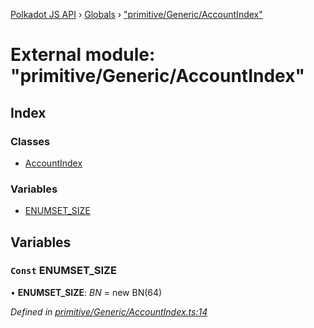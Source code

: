 [Polkadot JS API](../README.md) › [Globals](../globals.md) › ["primitive/Generic/AccountIndex"](_primitive_generic_accountindex_.md)

# External module: "primitive/Generic/AccountIndex"

## Index

### Classes

* [AccountIndex](../classes/_primitive_generic_accountindex_.accountindex.md)

### Variables

* [ENUMSET_SIZE](_primitive_generic_accountindex_.md#const-enumset_size)

## Variables

### `Const` ENUMSET_SIZE

• **ENUMSET_SIZE**: *BN* =  new BN(64)

*Defined in [primitive/Generic/AccountIndex.ts:14](https://github.com/polkadot-js/api/blob/a53c924248/packages/types/src/primitive/Generic/AccountIndex.ts#L14)*
